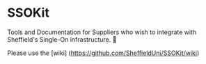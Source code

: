 # SSOKit
Tools and Documentation for Suppliers who wish to integrate with Sheffield's Single-On infrastructure. 🔐

Please use the [wiki] (https://github.com/SheffieldUni/SSOKit/wiki)
